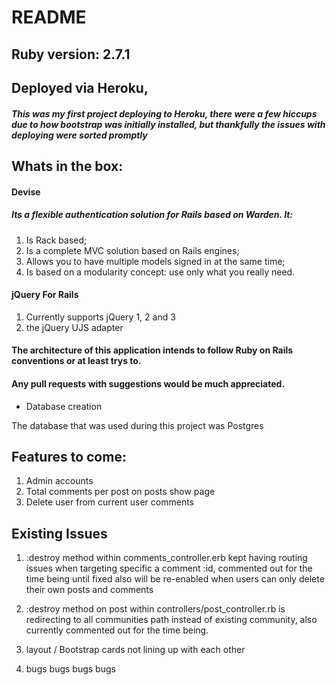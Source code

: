 # README


## Ruby version: 2.7.1

## Deployed via Heroku,
##### This was my first project deploying to Heroku, there were a few hiccups due to how bootstrap was initially installed, but thankfully the issues with deploying were sorted promptly

## Whats in the box:
#### Devise
##### Its a flexible authentication solution for Rails based on Warden. It:

1. Is Rack based;
1. Is a complete MVC solution based on Rails engines;
1. Allows you to have multiple models signed in at the same time;
1. Is based on a modularity concept: use only what you really need.

#### jQuery For Rails

1. Currently supports jQuery 1, 2 and 3
1. the jQuery UJS adapter

#### The architecture of this application intends to follow Ruby on Rails conventions or at least trys to.
#### Any pull requests with suggestions would be much appreciated.

* Database creation

The database that was used during this project was Postgres

## Features to come:

1.  Admin accounts
1.  Total comments per post on posts show page
1.  Delete user from current user comments


## Existing Issues
1.  :destroy method within comments_controller.erb kept having routing issues when targeting specific a comment :id, commented out for the time being until fixed also will be re-enabled when users can only delete their own posts and comments

1.  :destroy method on post within controllers/post_controller.rb is redirecting to all communities path instead of existing community, also currently commented out for the time being.

1.  layout / Bootstrap cards not lining up with each other

1.  bugs bugs bugs bugs

